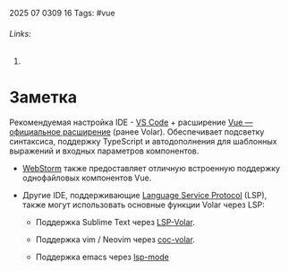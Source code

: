 2025 07 0309 16
Tags: #vue 
###### Links: 
1) 
# Заметка
Рекомендуемая настройка IDE - [VS Code](https://code.visualstudio.com/) + расширение [Vue — официальное расширение](https://marketplace.visualstudio.com/items?itemName=Vue.volar) (ранее Volar). Обеспечивает подсветку синтаксиса, поддержку TypeScript и автодополнения для шаблонных выражений и входных параметров компонентов.
- [WebStorm](https://www.jetbrains.com/webstorm/) также предоставляет отличную встроенную поддержку однофайловых компонентов Vue.
    
- Другие IDE, поддерживающие [Language Service Protocol](https://microsoft.github.io/language-server-protocol/) (LSP), также могут использовать основные функции Volar через LSP:
    
    - Поддержка Sublime Text через [LSP-Volar](https://github.com/sublimelsp/LSP-volar).
        
    - Поддержка vim / Neovim через [coc-volar](https://github.com/yaegassy/coc-volar).
        
    - Поддержка emacs через [lsp-mode](https://emacs-lsp.github.io/lsp-mode/page/lsp-volar/)